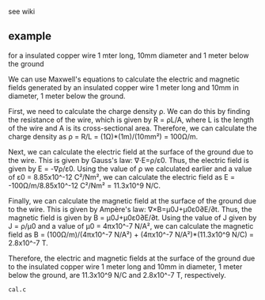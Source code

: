 see wiki

## example
for a insulated copper wire 1 mter long, 10mm diameter and 1 meter below the ground

We can use Maxwell's equations to calculate the electric and magnetic fields generated by an insulated copper wire 1 meter long and 10mm in diameter, 1 meter below the ground.

First, we need to calculate the charge density ρ. We can do this by finding the resistance of the wire, which is given by R = ρL/A, where L is the length of the wire and A is its cross-sectional area. Therefore, we can calculate the charge density as ρ = R/L = (1Ω)*(1m)/(10mm²) = 100Ω/m.

Next, we can calculate the electric field at the surface of the ground due to the wire. This is given by Gauss's law: ∇⋅E=ρ/ε0. Thus, the electric field is given by E = -∇ρ/ε0. Using the value of ρ we calculated earlier and a value of ε0 = 8.85x10^-12 C²/Nm², we can calculate the electric field as E = -100Ω/m/8.85x10^-12 C²/Nm² = 11.3x10^9 N/C.

Finally, we can calculate the magnetic field at the surface of the ground due to the wire. This is given by Ampère's law: ∇×B=μ0J+μ0ε0∂E/∂t. Thus, the magnetic field is given by B = μ0J+μ0ε0∂E/∂t. Using the value of J given by J = ρ/μ0 and a value of μ0 = 4πx10^-7 N/A², we can calculate the magnetic field as B = (100Ω/m)/(4πx10^-7 N/A²) + (4πx10^-7 N/A²)*(11.3x10^9 N/C) = 2.8x10^-7 T.

Therefore, the electric and magnetic fields at the surface of the ground due to the insulated copper wire 1 meter long and 10mm in diameter, 1 meter below the ground, are 11.3x10^9 N/C and 2.8x10^-7 T, respectively.

 
```cal.c```
